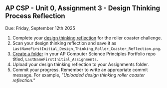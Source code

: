 ## AP CSP - Unit 0, Assignment 3 - Design Thinking Process Reflection
Due: Friday, September 12th 2025

1. Complete your [design thinking reflection](https://github.com/MrJSwotinsky/AP_Computer_Science_Principles_2025_2026/blob/main/Resources/Design%20Thinking%20Reflection.pdf) for the roller coaster challenge.
2. Scan your design thinking reflection and save it as `LastNameFirstInitial_Design_Thinking_Roller_Coaster_Reflection.png`.
3. [Create a folder](https://github.com/MrJSwotinsky/AP_Computer_Science_Principles_2025_2026/blob/main/Resources/Create_GitHub_Folder_Guide.md) in your AP Computer Science Principles Portfolio repo titled, `LastNameFirstInitial_Assignments`.
4. Upload your design thinking reflection to your Assignments folder.
5. Commit your progress.  Remember to write an appropriate commit message.  For example, *"Uploaded design thinking roller coaster reflection."*
